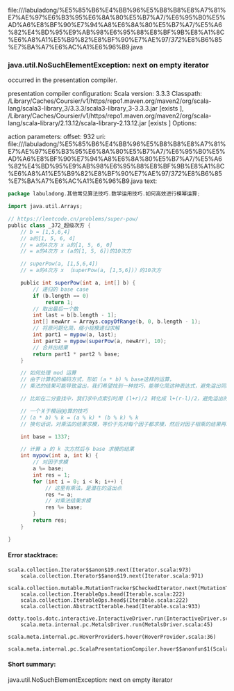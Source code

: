 file://<WORKSPACE>/labuladong/%E5%85%B6%E4%BB%96%E5%B8%B8%E8%A7%81%E7%AE%97%E6%B3%95%E6%8A%80%E5%B7%A7/%E6%95%B0%E5%AD%A6%E8%BF%90%E7%94%A8%E6%8A%80%E5%B7%A7/%E5%A6%82%E4%BD%95%E9%AB%98%E6%95%88%E8%BF%9B%E8%A1%8C%E6%A8%A1%E5%B9%82%E8%BF%90%E7%AE%97/_372_%E8%B6%85%E7%BA%A7%E6%AC%A1%E6%96%B9.java
### java.util.NoSuchElementException: next on empty iterator

occurred in the presentation compiler.

presentation compiler configuration:
Scala version: 3.3.3
Classpath:
<HOME>/Library/Caches/Coursier/v1/https/repo1.maven.org/maven2/org/scala-lang/scala3-library_3/3.3.3/scala3-library_3-3.3.3.jar [exists ], <HOME>/Library/Caches/Coursier/v1/https/repo1.maven.org/maven2/org/scala-lang/scala-library/2.13.12/scala-library-2.13.12.jar [exists ]
Options:



action parameters:
offset: 932
uri: file://<WORKSPACE>/labuladong/%E5%85%B6%E4%BB%96%E5%B8%B8%E8%A7%81%E7%AE%97%E6%B3%95%E6%8A%80%E5%B7%A7/%E6%95%B0%E5%AD%A6%E8%BF%90%E7%94%A8%E6%8A%80%E5%B7%A7/%E5%A6%82%E4%BD%95%E9%AB%98%E6%95%88%E8%BF%9B%E8%A1%8C%E6%A8%A1%E5%B9%82%E8%BF%90%E7%AE%97/_372_%E8%B6%85%E7%BA%A7%E6%AC%A1%E6%96%B9.java
text:
```scala
package labuladong.其他常见算法技巧.数学运用技巧.如何高效进行模幂运算;

import java.util.Arrays;

// https://leetcode.cn/problems/super-pow/
public class _372_超级次方 {
    // b = [1,5,6,4]
    // a的[1, 5, 6, 4]
    // = a的4次方 x a的[1, 5, 6, 0]
    // = a的4次方 x (a的[1, 5, 6])的10次方

    // superPow(a, [1,5,6,4])
    // = a的4次方 x （superPow(a, [1,5,6])）的10次方

    public int superPow(int a, int[] b) {
        // 递归的 base case
        if (b.length == 0)
            return 1;
        // 取出最后一个数
        int last = b[b.length - 1];
        int[] newArr = Arrays.copyOfRange(b, 0, b.length - 1);
        // 将原问题化简，缩小规模递归求解
        int part1 = mypow(a, last);
        int part2 = mypow(superPow(a, newArr), 10);
        // 合并出结果
        return part1 * part2 % base;
    }

    // 如何处理 mod 运算
    // 由于计算机的编码方式，形如 (a * b) % base这样的运算，
    // 乘法的结果可能导致溢出，我们希望找到一种技巧，能够化简这种表达式，避免溢出同时得到结果。

    // 比如在二分查找中，我们求中点索引时用 (l+r)/2 转化成 l+(r-l)/2，避免溢出的同时得到正确的结果。

    // 一个关于模运@@算的技巧
    // (a * b) % k = (a % k) * (b % k) % k
    // 换句话说，对乘法的结果求模，等价于先对每个因子都求模，然后对因子相乘的结果再求模。

    int base = 1337;

    // 计算 a 的 k 次方然后与 base 求模的结果
    int mypow(int a, int k) {
        // 对因子求模
        a %= base;
        int res = 1;
        for (int i = 0; i < k; i++) {
            // 这里有乘法，是潜在的溢出点
            res *= a;
            // 对乘法结果求模
            res %= base;
        }
        return res;
    }

}

```



#### Error stacktrace:

```
scala.collection.Iterator$$anon$19.next(Iterator.scala:973)
	scala.collection.Iterator$$anon$19.next(Iterator.scala:971)
	scala.collection.mutable.MutationTracker$CheckedIterator.next(MutationTracker.scala:76)
	scala.collection.IterableOps.head(Iterable.scala:222)
	scala.collection.IterableOps.head$(Iterable.scala:222)
	scala.collection.AbstractIterable.head(Iterable.scala:933)
	dotty.tools.dotc.interactive.InteractiveDriver.run(InteractiveDriver.scala:168)
	scala.meta.internal.pc.MetalsDriver.run(MetalsDriver.scala:45)
	scala.meta.internal.pc.HoverProvider$.hover(HoverProvider.scala:36)
	scala.meta.internal.pc.ScalaPresentationCompiler.hover$$anonfun$1(ScalaPresentationCompiler.scala:380)
```
#### Short summary: 

java.util.NoSuchElementException: next on empty iterator
